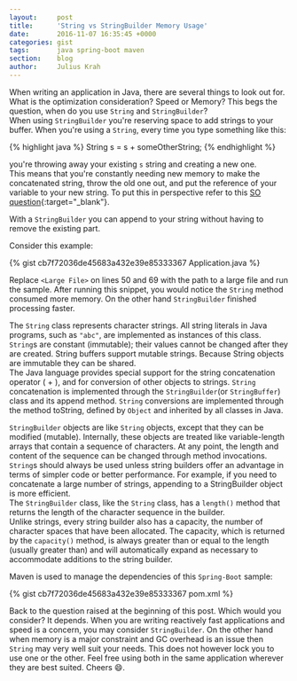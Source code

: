 ```yaml
---
layout:     post
title:      'String vs StringBuilder Memory Usage'
date:       2016-11-07 16:35:45 +0000
categories: gist
tags:       java spring-boot maven
section:    blog
author:     Julius Krah
---
```

When writing an application in Java, there are several things to look out for. What is the optimization consideration? Speed 
or Memory? This begs the question, when do you use `String` and `StringBuilder`?  
When using `StringBuilder` you're reserving space to add strings to your buffer. When you're using a `String`, every time you 
type something like this:

{% highlight java %}
String s = s + someOtherString;
{% endhighlight %}

you're throwing away your existing `s` string and creating a new one.  
This means that you're constantly needing new memory to make the concatenated string, throw the old one out, and put the 
reference of your variable to your new string. To put this in perspective refer to this [SO question](http://stackoverflow.com/questions/2721998/how-java-do-the-string-concatenation-using){:target="_blank"}.

With a `StringBuilder` you can append to your string without having to remove the existing part.

Consider this example: 

{% gist cb7f72036de45683a432e39e85333367 Application.java %}

Replace `<Large File>` on lines 50 and 69 with the path to a large file and run the sample. After running this snippet, you would
notice the `String` method consumed more memory. On the other hand `StringBuilder` finished processing faster.

The `String` class represents character strings. All string literals in Java programs, such as `"abc"`, are implemented as 
instances of this class.  
`String`s are constant (immutable); their values cannot be changed after they are created. String buffers support mutable 
strings. Because String objects are immutable they can be shared.  
The Java language provides special support for the string concatenation operator ( + ), and for conversion of other objects to 
strings. `String` concatenation is implemented through the `StringBuilder`(or `StringBuffer`) class and its append method. `String` 
conversions are implemented through the method toString, defined by `Object` and inherited by all classes in Java.

`StringBuilder` objects are like `String` objects, except that they can be modified (mutable). Internally, these objects 
are treated like variable-length arrays that contain a sequence of characters. At any point, the length and content of 
the sequence can be changed through method invocations.  
`String`s should always be used unless string builders offer an advantage in terms of simpler code or better performance. 
For example, if you need to concatenate a large number of strings, appending to a StringBuilder object is more efficient.  
The `StringBuilder` class, like the `String` class, has a `length()` method that returns the length of the character sequence
in the builder.  
Unlike strings, every string builder also has a capacity, the number of character spaces that have been allocated. The 
capacity, which is returned by the `capacity()` method, is always greater than or equal to the length (usually greater than) 
and will automatically expand as necessary to accommodate additions to the string builder.

 Maven is used to manage the dependencies of this `Spring-Boot` sample:

{% gist cb7f72036de45683a432e39e85333367 pom.xml %}

Back to the question raised at the beginning of this post. Which would you consider? It depends. When you are writing reactively
fast applications and speed is a concern, you may consider `StringBuilder`. On the other hand when memory is a major constraint and
GC overhead is an issue then `String` may very well suit your needs. This does not however lock you to use one or the other. Feel 
free using both in the same application wherever they are best suited. Cheers :smile:.